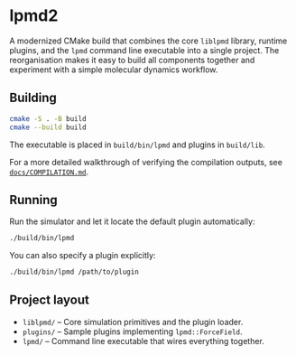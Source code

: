 # lpmd2

A modernized CMake build that combines the core `liblpmd` library, runtime plugins, and the `lpmd` command line executable into a single project. The reorganisation makes it easy to build all components together and experiment with a simple molecular dynamics workflow.

## Building

```bash
cmake -S . -B build
cmake --build build
```

The executable is placed in `build/bin/lpmd` and plugins in `build/lib`.

For a more detailed walkthrough of verifying the compilation outputs, see
[`docs/COMPILATION.md`](docs/COMPILATION.md).

## Running

Run the simulator and let it locate the default plugin automatically:

```bash
./build/bin/lpmd
```

You can also specify a plugin explicitly:

```bash
./build/bin/lpmd /path/to/plugin
```

## Project layout

- `liblpmd/` – Core simulation primitives and the plugin loader.
- `plugins/` – Sample plugins implementing `lpmd::ForceField`.
- `lpmd/` – Command line executable that wires everything together.
